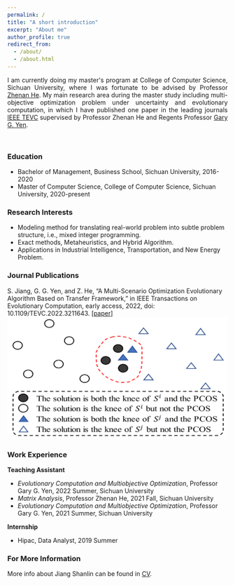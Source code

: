 ```yaml
---
permalink: /
title: "A short introduction"
excerpt: "About me"
author_profile: true
redirect_from: 
  - /about/
  - /about.html
---
```


<!-- ## A short introduction -->
<p style="text-align:justify;"> 
I am currently doing my master's program at College of Computer Science, Sichuan University, where I was fortunate to be advised by Professor <a href="https://kaminzzz.github.io/" target="_blank">Zhenan He</a>. My main research area during the master study including multi-objective optimization problem under uncertainty and evolutionary computation, in which I have published one paper in the leading journals <a href="https://ieeexplore.ieee.org/xpl/RecentIssue.jsp?punumber=4235" target="_blank">IEEE TEVC</a> supervised by Professor Zhenan He and Regents Professor <a href="https://experts.okstate.edu/gyen" target="_blank">Gary G. Yen</a>.
</p>

<br/>

### Education
* Bachelor of Management, Business School, Sichuan University, 2016-2020
* Master of Computer Science, College of Computer Science, Sichuan University, 2020-present

### Research Interests
* Modeling method for translating real-world problem into subtle problem structure, i.e., mixed integer programming.
* Exact methods, Metaheuristics, and Hybrid Algorithm.
* Applications in Industrial Intelligence, Transportation, and New Energy Problem.

### Journal Publications
<!-- <img align="left" src="https://github.com/Lin-JiangShanlin/Lin-JiangShanlin.github.io/images/publications/JSL2022.png"/> -->
<!-- 
**A Multi-Scenario Optimization Evolutionary Algorithm Based on Transfer Framework**

Shanlin Jiang, [Gary G. Yen](https://experts.okstate.edu/gyen), and Zhenan He

IEEE Transactions on Evolutionary Computation -->

S. Jiang, G. G. Yen, and Z. He, “A Multi-Scenario Optimization Evolutionary Algorithm Based on Transfer Framework,” in IEEE Transactions on Evolutionary Computation, early access, 2022, doi: 10.1109/TEVC.2022.3211643.
[[paper](https://ieeexplore.ieee.org/document/9910596)]
![JSL2022](https://github.com/Lin-JiangShanlin/Lin-JiangShanlin.github.io/blob/master/images/publications/JSL2022.png?raw=true)

### Work Experience
**Teaching Assistant**
+ *Evolutionary Computation and Multiobjective Optimization*, Professor Gary G. Yen, 2022 Summer, Sichuan University
+ *Matrix Analysis*, Professor Zhenan He, 2021 Fall, Sichuan University
+ *Evolutionary Computation and Multiobjective Optimization*, Professor Gary G. Yen, 2021 Summer, Sichuan University

**Internship**
+ Hipac, Data Analyst, 2019 Summer

### For More Information
More info about Jiang Shanlin can be found in [CV](http://lin-jiangshanlin.github.io/files/Curriculum_Vitae-Jiangshanlin.pdf).
